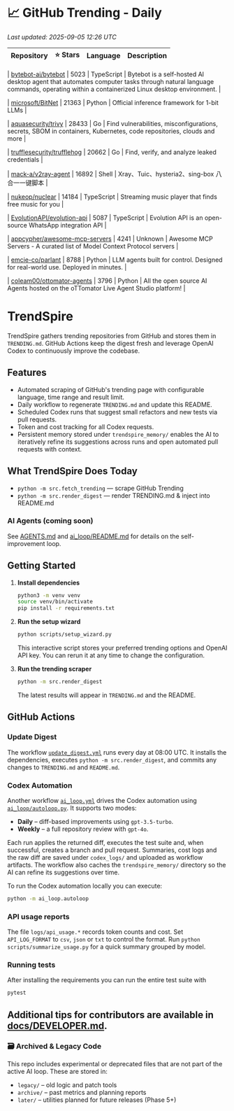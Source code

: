 <!-- TRENDING_START -->
# 📈 GitHub Trending - Daily

_Last updated: 2025-09-05 12:26 UTC_

| Repository | ⭐ Stars | Language | Description |
|------------|--------:|----------|-------------|

| [bytebot-ai/bytebot](https://github.com/bytebot-ai/bytebot) | 5023 | TypeScript | Bytebot is a self-hosted AI desktop agent that automates computer tasks through natural language commands, operating within a containerized Linux desktop environment. |

| [microsoft/BitNet](https://github.com/microsoft/BitNet) | 21363 | Python | Official inference framework for 1-bit LLMs |

| [aquasecurity/trivy](https://github.com/aquasecurity/trivy) | 28433 | Go | Find vulnerabilities, misconfigurations, secrets, SBOM in containers, Kubernetes, code repositories, clouds and more |

| [trufflesecurity/trufflehog](https://github.com/trufflesecurity/trufflehog) | 20662 | Go | Find, verify, and analyze leaked credentials |

| [mack-a/v2ray-agent](https://github.com/mack-a/v2ray-agent) | 16892 | Shell | Xray、Tuic、hysteria2、sing-box 八合一一键脚本 |

| [nukeop/nuclear](https://github.com/nukeop/nuclear) | 14184 | TypeScript | Streaming music player that finds free music for you |

| [EvolutionAPI/evolution-api](https://github.com/EvolutionAPI/evolution-api) | 5087 | TypeScript | Evolution API is an open-source WhatsApp integration API |

| [appcypher/awesome-mcp-servers](https://github.com/appcypher/awesome-mcp-servers) | 4241 | Unknown | Awesome MCP Servers - A curated list of Model Context Protocol servers |

| [emcie-co/parlant](https://github.com/emcie-co/parlant) | 8788 | Python | LLM agents built for control. Designed for real-world use. Deployed in minutes. |

| [coleam00/ottomator-agents](https://github.com/coleam00/ottomator-agents) | 3796 | Python | All the open source AI Agents hosted on the oTTomator Live Agent Studio platform! |
<!-- TRENDING_END -->

# TrendSpire

TrendSpire gathers trending repositories from GitHub and stores them in `TRENDING.md`. GitHub Actions keep the digest fresh and leverage OpenAI Codex to continuously improve the codebase.

## Features

- Automated scraping of GitHub's trending page with configurable language, time range and result limit.
- Daily workflow to regenerate `TRENDING.md` and update this README.
- Scheduled Codex runs that suggest small refactors and new tests via pull requests.
- Token and cost tracking for all Codex requests.
- Persistent memory stored under `trendspire_memory/` enables the AI to
  iteratively refine its suggestions across runs and open automated pull
  requests with context.

## What TrendSpire Does Today

- `python -m src.fetch_trending` — scrape GitHub Trending
- `python -m src.render_digest` — render TRENDING.md & inject into README.md

### AI Agents (coming soon)
See [AGENTS.md](./AGENTS.md) and [ai_loop/README.md](./ai_loop/README.md) for details on the self-improvement loop.

## Getting Started

1. **Install dependencies**
   ```bash
   python3 -m venv venv
   source venv/bin/activate
   pip install -r requirements.txt
   ```

2. **Run the setup wizard**
   ```bash
   python scripts/setup_wizard.py
   ```
   This interactive script stores your preferred trending options and OpenAI API key.
   You can rerun it at any time to change the configuration.

3. **Run the trending scraper**
   ```bash
   python -m src.render_digest
   ```
   The latest results will appear in `TRENDING.md` and the README.


## GitHub Actions

### Update Digest

The workflow [`update_digest.yml`](.github/workflows/update_digest.yml) runs every day at 08:00 UTC. It installs the dependencies, executes `python -m src.render_digest`, and commits any changes to `TRENDING.md` and `README.md`.

### Codex Automation

Another workflow [`ai_loop.yml`](.github/workflows/ai_loop.yml) drives the Codex automation using [`ai_loop/autoloop.py`](ai_loop/autoloop.py). It supports two modes:

- **Daily** – diff-based improvements using `gpt-3.5-turbo`.
- **Weekly** – a full repository review with `gpt-4o`.

Each run applies the returned diff, executes the test suite and, when successful, creates a branch and pull request. Summaries, cost logs and the raw diff are saved under `codex_logs/` and uploaded as workflow artifacts. The workflow also caches the `trendspire_memory/` directory so the AI can refine its suggestions over time.

To run the Codex automation locally you can execute:

```bash
python -m ai_loop.autoloop
```

### API usage reports

The file `logs/api_usage.*` records token counts and cost. Set `API_LOG_FORMAT`
to `csv`, `json` or `txt` to control the format. Run `python
scripts/summarize_usage.py` for a quick summary grouped by model.

### Running tests

After installing the requirements you can run the entire test suite with

```bash
pytest
```

Additional tips for contributors are available in
[docs/DEVELOPER.md](docs/DEVELOPER.md).
---

### 🗃 Archived & Legacy Code

This repo includes experimental or deprecated files that are not part of the active AI loop. These are stored in:

- `legacy/` – old logic and patch tools
- `archive/` – past metrics and planning reports
- `later/` – utilities planned for future releases (Phase 5+)
